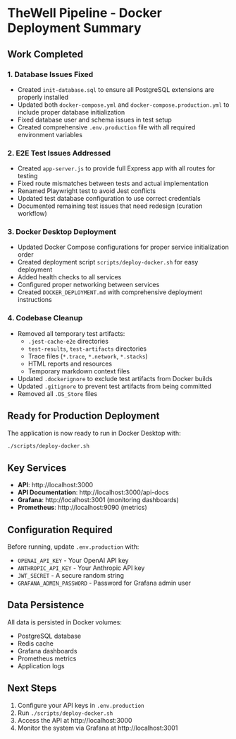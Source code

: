 # TheWell Pipeline - Docker Deployment Summary

## Work Completed

### 1. Database Issues Fixed
- Created `init-database.sql` to ensure all PostgreSQL extensions are properly installed
- Updated both `docker-compose.yml` and `docker-compose.production.yml` to include proper database initialization
- Fixed database user and schema issues in test setup
- Created comprehensive `.env.production` file with all required environment variables

### 2. E2E Test Issues Addressed
- Created `app-server.js` to provide full Express app with all routes for testing
- Fixed route mismatches between tests and actual implementation
- Renamed Playwright test to avoid Jest conflicts
- Updated test database configuration to use correct credentials
- Documented remaining test issues that need redesign (curation workflow)

### 3. Docker Desktop Deployment
- Updated Docker Compose configurations for proper service initialization order
- Created deployment script `scripts/deploy-docker.sh` for easy deployment
- Added health checks to all services
- Configured proper networking between services
- Created `DOCKER_DEPLOYMENT.md` with comprehensive deployment instructions

### 4. Codebase Cleanup
- Removed all temporary test artifacts:
  - `.jest-cache-e2e` directories
  - `test-results`, `test-artifacts` directories
  - Trace files (`*.trace`, `*.network`, `*.stacks`)
  - HTML reports and resources
  - Temporary markdown context files
- Updated `.dockerignore` to exclude test artifacts from Docker builds
- Updated `.gitignore` to prevent test artifacts from being committed
- Removed all `.DS_Store` files

## Ready for Production Deployment

The application is now ready to run in Docker Desktop with:

```bash
./scripts/deploy-docker.sh
```

## Key Services

- **API**: http://localhost:3000
- **API Documentation**: http://localhost:3000/api-docs
- **Grafana**: http://localhost:3001 (monitoring dashboards)
- **Prometheus**: http://localhost:9090 (metrics)

## Configuration Required

Before running, update `.env.production` with:
- `OPENAI_API_KEY` - Your OpenAI API key
- `ANTHROPIC_API_KEY` - Your Anthropic API key
- `JWT_SECRET` - A secure random string
- `GRAFANA_ADMIN_PASSWORD` - Password for Grafana admin user

## Data Persistence

All data is persisted in Docker volumes:
- PostgreSQL database
- Redis cache
- Grafana dashboards
- Prometheus metrics
- Application logs

## Next Steps

1. Configure your API keys in `.env.production`
2. Run `./scripts/deploy-docker.sh`
3. Access the API at http://localhost:3000
4. Monitor the system via Grafana at http://localhost:3001